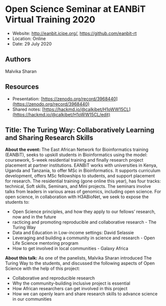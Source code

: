 # Open Science Seminar at EANBiT Virtual Training 2020

- Website: http://eanbit.icipe.org/, https://github.com/eanbit-rt
- Location: Online
- Date: 29 July 2020

## Authors

Malvika Sharan

## Resources

- Presentation: [https://zenodo.org/record/3968440](https://zenodo.org/record/3968440)
- Shared notes: [https://hackmd.io/@calkibet/H1oWW15CL](https://hackmd.io/@calkibet/H1oWW15CL/edit)

##  Title: The Turing Way: Collaboratively Learning and Sharing Research Skills

**About the event:** The East African Network for Bioinformatics training (EANBiT), seeks to upskill students in Bioinformatics using the model: coursework, 5-week residential training and finally research project placement at partner institutions.
EANBiT works with universities in Kenya, Uganda and Tanzania, to offer MSc in Bioinformatics.
It supports curriculum development, offers MSc fellowships to students, and support placement for research.
The residential training (gone online this year), has four tracks: technical, Soft skills, Seminars, and Mini projects. The seminars involve talks from leaders in various areas of genomics, including open science.
For open science, in collaboration with H3ABioNet, we seek to expose the students to:
- Open Science principles, and how they apply to our fellows’ research, now and in the future
- racticing and promoting reproducible and collaborative research - The Turing Way
- Data and Education in Low-income settings: David Selassie
- Leveraging and building a community in science and research - Open Life Science mentoring program
- How to get involved in local communities - Galaxy Africa

**About this talk:** As one of the panelists, Malvika Sharan introduced The Turing Way  to the students, and discussed the following aspects of Open Science with the help of this project:

- Collaborative and reproducible research
- Why the community-building inclusive project is essential
- How African researchers can get involved in this project
- How we can openly learn and share research skills to advance science in our communities
